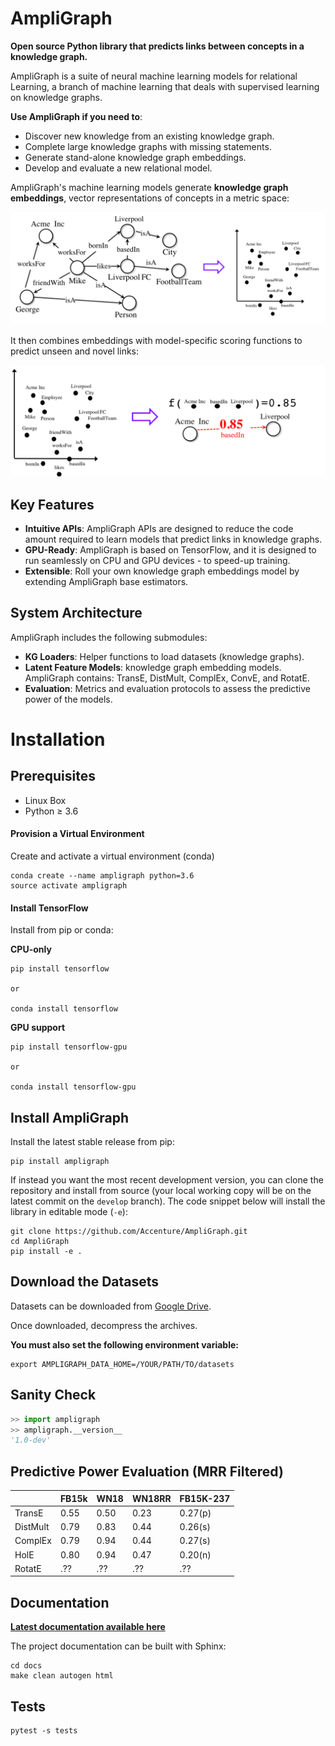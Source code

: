 # AmpliGraph

**Open source Python library that predicts links between concepts in a knowledge graph.**

AmpliGraph is a suite of neural machine learning models for relational Learning, a branch of machine learning
that deals with supervised learning on knowledge graphs.


**Use AmpliGraph if you need to**:

* Discover new knowledge from an existing knowledge graph.
* Complete large knowledge graphs with missing statements.
* Generate stand-alone knowledge graph embeddings.
* Develop and evaluate a new relational model.


AmpliGraph's machine learning models generate **knowledge graph embeddings**, vector representations of concepts in a metric space:

![](docs/img/kg_lp_step1.png)

It then combines embeddings with model-specific scoring functions to predict unseen and novel links:

![](docs/img/kg_lp_step2.png)


## Key Features


* **Intuitive APIs**: AmpliGraph APIs are designed to reduce the code amount required to learn models that predict links in knowledge graphs.
* **GPU-Ready**: AmpliGraph is based on TensorFlow, and it is designed to run seamlessly on CPU and GPU devices - to speed-up training.
* **Extensible**: Roll your own knowledge graph embeddings model by extending AmpliGraph base estimators.


## System Architecture


AmpliGraph includes the following submodules:

* **KG Loaders**: Helper functions to load datasets (knowledge graphs).
* **Latent Feature Models**: knowledge graph embedding models. AmpliGraph contains: TransE, DistMult, ComplEx, ConvE, and RotatE.
* **Evaluation**: Metrics and evaluation protocols to assess the predictive power of the models.



# Installation

## Prerequisites

* Linux Box
* Python ≥ 3.6

#### Provision a Virtual Environment

Create and activate a virtual environment (conda)

```
conda create --name ampligraph python=3.6
source activate ampligraph
```

#### Install TensorFlow

Install from pip or conda:

**CPU-only**

```
pip install tensorflow

or 

conda install tensorflow
```

**GPU support**

```
pip install tensorflow-gpu

or 

conda install tensorflow-gpu
```


## Install AmpliGraph


Install the latest stable release from pip:

```
pip install ampligraph
```

If instead you want the most recent development version, you can clone the repository
and install from source (your local working copy will be on the latest commit on the `develop` branch).
The code snippet below will install the library in editable mode (`-e`):

```
git clone https://github.com/Accenture/AmpliGraph.git
cd AmpliGraph
pip install -e .
```


## Download the Datasets

Datasets can be downloaded from [Google Drive](https://drive.google.com/drive/folders/16GBu89NCVyyYetry91tMntzpV_mSQ-gK?usp=sharing).

Once downloaded, decompress the archives.

**You must also set the following environment variable:**

```
export AMPLIGRAPH_DATA_HOME=/YOUR/PATH/TO/datasets
```


## Sanity Check

```python
>> import ampligraph
>> ampligraph.__version__
'1.0-dev'
```


## Predictive Power Evaluation (MRR Filtered)

|          |FB15k |WN18   |WN18RR |FB15K-237|
|----------|------|-------|-------|---------|
| TransE   | 0.55 | 0.50  | 0.23  | 0.27(p) |
| DistMult | 0.79 | 0.83  | 0.44  | 0.26(s) |
| ComplEx  | 0.79 | 0.94  | 0.44  | 0.27(s) |
| HolE     | 0.80 | 0.94  | 0.47  | 0.20(n) |
| RotatE   | .??  | .??   | .??   | .??     |

##  Documentation

**[Latest documentation available here](http://10.106.43.211/docs/ampligraph/dev/index.html)**


The project documentation can be built with Sphinx:

```
cd docs
make clean autogen html
```

## Tests


```
pytest -s tests
```

